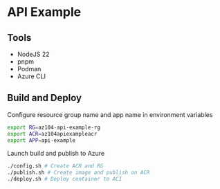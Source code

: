 # API Example

## Tools

- NodeJS 22
- pnpm
- Podman
- Azure CLI

## Build and Deploy

Configure resource group name and app name in environment variables

```bash
export RG=az104-api-example-rg
export ACR=az104apiexampleacr
export APP=api-example
```

Launch build and publish to Azure

```bash
./config.sh # Create ACR and RG
./publish.sh # Create image and publish on ACR
./deploy.sh # Deploy container to ACI
```
